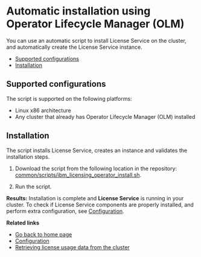 
# Automatic installation using Operator Lifecycle Manager (OLM)

You can use an automatic script to install License Service on the cluster, and automatically create the License Service instance.

* [Supported configurations](#supported-configurations)
* [Installation](#installation)

## Supported configurations

The script is supported on the following platforms: 

- Linux x86 architecture
- Any cluster that already has Operator Lifecycle Manager (OLM) installed

## Installation

The script installs License Service, creates an instance and validates the installation steps. 

1. Download the script from the following location in the repository:
[common/scripts/ibm_licensing_operator_install.sh](/common/scripts/ibm_licensing_operator_install.sh). 

2. Run the script.

**Results:** 
Installation is complete and **License Service** is running in your cluster. To check if License Service components are properly installed, and perform extra configuration, see [Configuration](Configuration.md).

**Related links**

- [Go back to home page](../License_Service_main.md#documentation)
- [Configuration](Configuration.md)
- [Retrieving license usage data from the cluster](Retrieving_data.md)
